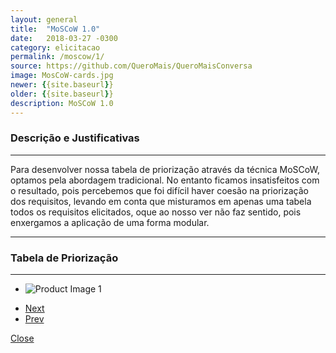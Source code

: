```yaml
---
layout: general
title:  "MoSCoW 1.0"
date:   2018-03-27 -0300
category: elicitacao
permalink: /moscow/1/
source: https://github.com/QueroMais/QueroMaisConversa
image: MosCoW-cards.jpg
newer: {{site.baseurl}}
older: {{site.baseurl}}
description: MoSCoW 1.0
---
```


### Descrição e Justificativas
______________________________

Para desenvolver nossa tabela de priorização através da técnica MoSCoW, optamos pela abordagem tradicional. No entanto ficamos insatisfeitos com o resultado, pois percebemos que foi difícil haver coesão na priorização dos requisitos, levando em conta que misturamos em apenas uma tabela todos os requisitos elicitados, oque ao nosso ver não faz sentido, pois enxergamos a aplicação de uma forma modular. 

_________________________
### Tabela de Priorização
_________________________

<section class="cd-single-item">
    <div class="cd-slider-wrapper">
        <ul class="cd-slider">
            <li class="selected"><img src="{{site.baseurl}}/assets/images/moscow/moscow1.png" alt="Product Image 1"></li>
        </ul> <!-- cd-slider -->
        <ul class="cd-slider-navigation">
            <li><a href="#0" class="cd-prev inactive">Next</a></li>
            <li><a href="#0" class="cd-next">Prev</a></li>
        </ul> <!-- cd-slider-navigation -->
        <a href="#0" class="cd-close">Close</a>
    </div> <!-- cd-slider-wrapper -->
</section> <!-- cd-single-item -->